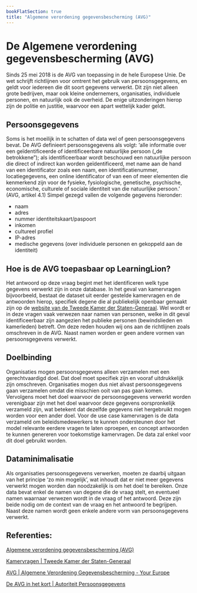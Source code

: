 ```yaml
---
bookFlatSection: true
title: "Algemene verordening gegevensbescherming (AVG)"
---
```

# De Algemene verordening gegevensbescherming (AVG) 

Sinds 25 mei 2018 is de AVG van toepassing in de hele Europese Unie. De wet schrijft richtlijnen voor omtrent het gebruik van persoonsgegevens, en geldt voor iedereen die dit soort gegevens verwerkt. Dit zijn niet alleen grote bedrijven, maar ook kleine ondernemers, organisaties, individuele personen, en natuurlijk ook de overheid. De enige uitzonderingen hierop zijn de politie en justitie, waarvoor een apart wettelijk kader geldt. 

## Persoonsgegevens
Soms is het moeilijk in te schatten of data wel of geen persoonsgegevens bevat. De AVG definieert persoonsgegevens als volgt: ‘alle informatie over een geïdentificeerde of identificeerbare natuurlijke persoon („de betrokkene”); als identificeerbaar wordt beschouwd een natuurlijke persoon die direct of indirect kan worden geïdentificeerd, met name aan de hand van een identificator zoals een naam, een identificatienummer, locatiegegevens, een online identificator of van een of meer elementen die kenmerkend zijn voor de fysieke, fysiologische, genetische, psychische, economische, culturele of sociale identiteit van die natuurlijke persoon.’ (AVG, artikel 4.1) Simpel gezegd vallen de volgende gegevens hieronder: 
- naam
- adres
- nummer identiteitskaart/paspoort
- inkomen
- cultureel profiel
- IP-adres
- medische gegevens (over individuele personen en gekoppeld aan de identiteit)

## Hoe is de AVG toepasbaar op LearningLion?
Het antwoord op deze vraag begint met het identificeren welk type gegevens verwerkt zijn in onze database. In het geval van kamervragen bijvoorbeeld, bestaat de dataset uit eerder gestelde kamervragen en de antwoorden hierop, specifiek degene die al publiekelijk openbaar gemaakt zijn op de [website van de Tweede Kamer der Staten-Generaal](https://www.tweedekamer.nl/kamerstukken/kamervragen). Wel wordt er in deze vragen vaak verwezen naar namen van personen, welke in dit geval identificeerbaar zijn aangezien het publieke personen (bewindslieden en kamerleden) betreft. Om deze reden houden wij ons aan de richtlijnen zoals omschreven in de AVG. Naast namen worden er geen andere vormen van persoonsgegevens verwerkt.

## Doelbinding
Organisaties mogen persoonsgegevens alleen verzamelen met een gerechtvaardigd doel. Dat doel moet specifiek zijn en vooraf uitdrukkelijk zijn omschreven. Organisaties mogen dus niet alvast persoonsgegevens gaan verzamelen omdat die misschien ooit van pas gaan komen. Vervolgens moet het doel waarvoor de persoonsgegevens verwerkt worden verenigbaar zijn met het doel waarvoor deze gegevens oorspronkelijk verzameld zijn, wat betekent dat dezelfde gegevens niet hergebruikt mogen worden voor een ander doel. Voor de use case kamervragen is de data verzameld om beleidsmedewerkers te kunnen ondersteunen door het model relevante eerdere vragen te laten oproepen, en concept antwoorden te kunnen genereren voor toekomstige kamervragen. De data zal enkel voor dit doel gebruikt worden. 

## Dataminimalisatie
Als organisaties persoonsgegevens verwerken, moeten ze daarbij uitgaan van het principe ‘zo min mogelijk’, wat inhoudt dat er niet meer gegevens verwerkt mogen worden dan noodzakelijk is om het doel te bereiken. Onze data bevat enkel de namen van degene die de vraag stelt, en eventueel namen waarnaar verwezen wordt in de vraag of het antwoord. Deze zijn beide nodig om de context van de vraag en het antwoord te begrijpen. Naast deze namen wordt geen enkele andere vorm van persoonsgegevens verwerkt. 


## Referenties:
[Algemene verordening gegevensbescherming (AVG)](https://eur-lex.europa.eu/legal-content/NL/TXT/HTML/?uri=CELEX:32016R0679#d1e1369-1-1)

[Kamervragen | Tweede Kamer der Staten-Generaal](https://www.tweedekamer.nl/kamerstukken/kamervragen)

[AVG | Algemene Verordening Gegevensbescherming - Your Europe](https://europa.eu/youreurope/business/dealing-with-customers/data-protection/data-protection-gdpr/index_nl.htm#inline-nav-2)

[De AVG in het kort | Autoriteit Persoonsgegevens](https://www.autoriteitpersoonsgegevens.nl/themas/basis-avg/avg-algemeen/de-avg-in-het-kort)
